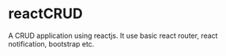 # reactCRUD
A CRUD application using reactjs. It use basic react router, react notification, bootstrap etc.

